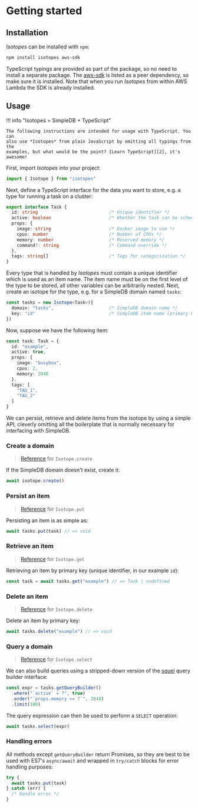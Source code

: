 # Getting started

## Installation

*Isotopes* can be installed with `npm`:

``` sh
npm install isotopes aws-sdk
```

TypeScript typings are provided as part of the package, so no need to install a
separate package. The [aws-sdk][1] is listed as a peer dependency, so make sure
it is installed. Note that when you run *Isotopes* from within AWS Lambda the
SDK is already installed.

  [1]: https://www.npmjs.com/package/aws-sdk

## Usage

!!! info "Isotopes = SimpleDB + TypeScript"

    The following instructions are intended for usage with TypeScript. You can
    also use *Isotopes* from plain JavaScript by omitting all typings from the
    examples, but what would be the point? [Learn TypeScript][2], it's awesome!

  [2]: https://basarat.gitbooks.io/typescript/

First, import *Isotopes* into your project:

``` ts
import { Isotope } from "isotopes"
```

Next, define a TypeScript interface for the data you want to store, e.g. a
type for running a task on a cluster:

``` ts
export interface Task {
  id: string                           /* Unique identifier */
  active: boolean                      /* Whether the task can be scheduled */
  props: {
    image: string                      /* Docker image to use */
    cpus: number                       /* Number of CPUs */
    memory: number                     /* Reserved memory */
    command?: string                   /* Command override */
  },
  tags: string[]                       /* Tags for categorization */
}
```

Every type that is handled by *Isotopes* must contain a unique identifier which
is used as an item name. The item name must be on the first level of the type
to be stored, all other variables can be arbitrarily nested. Next, create an
isotope for the type, e.g. for a SimpleDB domain named `tasks`:

``` ts
const tasks = new Isotope<Task>({
  domain: "tasks",                     /* SimpleDB domain name */
  key: "id"                            /* SimpleDB item name (primary key) */
})
```

Now, suppose we have the following item:

``` ts
const task: Task = {
  id: "example",
  active: true,
  props: {
    image: "busybox",
    cpus: 2,
    memory: 2048
  },
  tags: [
    "TAG_1",
    "TAG_2"
  ]
}
```

We can persist, retrieve and delete items from the isotope by using a simple
API, cleverly omitting all the boilerplate that is normally necessary for
interfacing with SimpleDB.

### Create a domain

> [Reference][3] for `Isotope.create`

If the SimpleDB domain doesn't exist, create it:

``` ts
await isotope.create()
```

  [3]: reference/isotope/create.md

### Persist an item

> [Reference][4] for `Isotope.put`

Persisting an item is as simple as:

``` ts
await tasks.put(task) // => void
```

  [4]: reference/isotope/put.md

### Retrieve an item

> [Reference][5] for `Isotope.get`

Retrieving an item by primary key (unique identifier, in our example `id`):

``` ts
const task = await tasks.get("example") // => Task | undefined
```

  [5]: reference/isotope/get.md

### Delete an item

> [Reference][6] for `Isotope.delete`

Delete an item by primary key:

``` ts
await tasks.delete("example") // => void
```

  [6]: reference/isotope/delete.md

### Query a domain

> [Reference][7] for `Isotope.select`

  [7]: reference/isotope/select.md

We can also build queries using a stripped-down version of the [squel][7] query
builder interface:

``` ts
const expr = tasks.getQueryBuilder()
  .where("`active` = ?", true)
  .order("`props.memory >= ?`", 2048)
  .limit(100)
```

The query expression can then be used to perform a `SELECT` operation:

``` ts
await tasks.select(expr)
```

  [8]: https://hiddentao.com/squel/

### Handling errors

All methods except `getQueryBuilder` return Promises, so they are best to be
used with ES7's `async/await` and wrapped in `try/catch` blocks for error
handling purposes:

``` ts
try {
  await tasks.put(task)
} catch (err) {
  /* Handle error */
}
```
